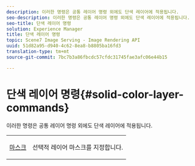 ```yaml
---
description: 이러한 명령은 공통 레이어 명령 외에도 단색 레이어에 적용됩니다.
seo-description: 이러한 명령은 공통 레이어 명령 외에도 단색 레이어에 적용됩니다.
seo-title: 단색 레이어 명령
solution: Experience Manager
title: 단색 레이어 명령
topic: Scene7 Image Serving - Image Rendering API
uuid: 51d82a95-d940-4c62-8ea8-b8805ba16fd3
translation-type: tm+mt
source-git-commit: 7bc7b3a86fbcdc57cfdc31745fae3afc06e44b15

---
```



# 단색 레이어 명령{#solid-color-layer-commands}

이러한 명령은 공통 레이어 명령 외에도 단색 레이어에 적용됩니다.

<table id="simpletable_4E563E4C797E45F390340258170BDCE4"> 
 <tr class="strow"> 
  <td class="stentry"> <p><a href="../../../../../../is-api/http-ref/image-serving-api-ref/c-http-protocol-reference/c-command-reference/r-mask.md#reference-922254e027404fb890b850e2723ee06e" type="reference" format="dita" scope="local"> 마스크</a> </p> </td> 
  <td class="stentry"> <p>선택적 레이어 마스크를 지정합니다. </p></td> 
 </tr> 
</table>


